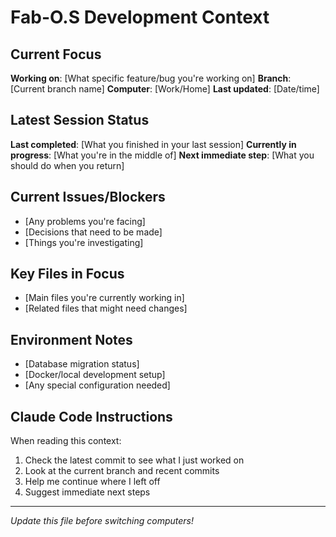 # Fab-O.S Development Context

## Current Focus
**Working on**: [What specific feature/bug you're working on]
**Branch**: [Current branch name]
**Computer**: [Work/Home]
**Last updated**: [Date/time]

## Latest Session Status
**Last completed**: [What you finished in your last session]
**Currently in progress**: [What you're in the middle of]
**Next immediate step**: [What you should do when you return]

## Current Issues/Blockers
- [Any problems you're facing]
- [Decisions that need to be made]
- [Things you're investigating]

## Key Files in Focus
- [Main files you're currently working in]
- [Related files that might need changes]

## Environment Notes
- [Database migration status]
- [Docker/local development setup]
- [Any special configuration needed]

## Claude Code Instructions
When reading this context:
1. Check the latest commit to see what I just worked on
2. Look at the current branch and recent commits
3. Help me continue where I left off
4. Suggest immediate next steps

---
*Update this file before switching computers!*
